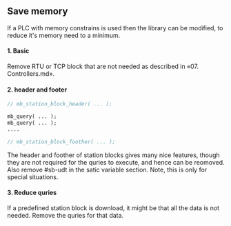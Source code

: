 ## Save memory 

If a PLC with memory constrains is used then the library can be modified, to reduce it's memory need to a minimum.

#### 1. Basic
Remove RTU or TCP block that are not needed as described in «07. Controllers.md».

#### 2. header and footer
```pascal
// mb_station_block_header( ... );

mb_query( ... );
mb_query( ... );
....

// mb_station_block_foother( ... );
```
The header and foother of station blocks gives many nice features, though they are not required for the quries to execute, and hence can be reomoved. Also remove #sb-udt in the satic variable section. Note, this is only for special situations.

#### 3. Reduce quries
If a predefined station block is download, it might be that all the data is not needed. Remove the quries for that data.
